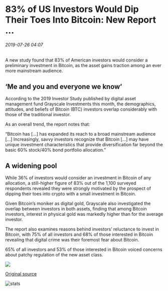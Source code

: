 # 83% of US Investors Would Dip Their Toes Into Bitcoin: New Report ...

###### 2019-07-26 04:07

A new study found that 83% of American investors would consider a preliminary investment in Bitcoin, as the asset gains traction among an ever more mainstream audience.

## ‘Me and you and everyone we know’

According to the 2019 Investor Study published by digital asset management fund Grayscale Investments this month, the demographics, attitudes, and beliefs of Bitcoin (BTC) investors overlap considerably with those of the traditional investor.

As an overall trend, the report notes that:

“Bitcoin has \[...\] has expanded its reach to a broad mainstream audience \[...\] Increasingly, savvy investors recognize that Bitcoin \[...\] may have unique investment characteristics that provide diversification far beyond the basic 60% stock/40% bond portfolio allocation.”

## A widening pool

While 36% of investors would consider an investment in Bitcoin of any allocation, a still-higher figure of 83% out of the 1,100 surveyed respondents revealed they were strongly motivated by the prospect of dipping their toes into crypto with a small investment in Bitcoin.

Given Bitcoin’s moniker as digital gold, Grayscale also investigated the overlap between investors in both assets, finding that among Bitcoin investors, interest in physical gold was markedly higher than for the average investor.

The report also examines reasons behind investors’ reluctance to invest in Bitcoin, with 75% of all investors and 68% of those interested in Bitcoin revealing that digital crime was their foremost fear about Bitcoin.

65% of all investors and 53% of those interested in Bitcoin voiced concerns about patchy regulation of the new asset class.

![](https://s3.cointelegraph.com/storage/uploads/view/dc9ccbadff927afb6e0257597c2e99e0.png)

[Original source](https://cointelegraph.com/news/83-of-us-investors-would-dip-their-toes-into-bitcoin-new-report)

![stats](https://c.statcounter.com/11760860/0/a89fa40b/1/ "stats")